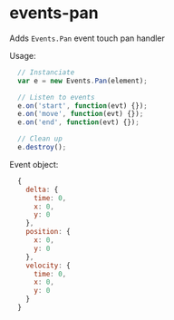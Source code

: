 events-pan
==========

Adds `Events.Pan` event touch pan handler

Usage:

```js
  // Instanciate
  var e = new Events.Pan(element);

  // Listen to events
  e.on('start', function(evt) {});
  e.on('move', function(evt) {});
  e.on('end', function(evt) {});

  // Clean up
  e.destroy();
```

Event object:
```js
  {
    delta: {
      time: 0,
      x: 0,
      y: 0
    },
    position: {
      x: 0,
      y: 0
    },
    velocity: {
      time: 0,
      x: 0,
      y: 0
    }
  }
```